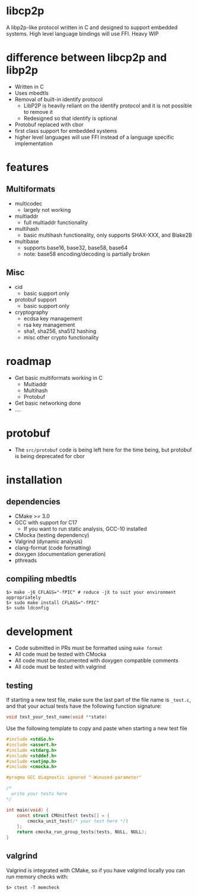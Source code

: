 # libcp2p

A libp2p-like protocol written in C and designed to support embedded systems. High level language bindings will use FFI. Heavy WIP

# difference between libcp2p and libp2p

* Written in C
* Uses mbedtls 
* Removal of built-in identify protocol
  * LibP2P is heavily reliant on the identify protocol and it is not possible to remove it
  * Redesigned so that identify is optional
* Protobuf replaced with cbor
* first class support for embedded systems
* higher level languages will use FFI instead of a language specific implementation

# features

## Multiformats

* multicodec
  * largely not working
* multiaddr
  * full multiaddr functionality
* multihash
  * basic multihash functionality, only supports SHAX-XXX, and Blake2B
* multibase
  * supports base16, base32, base58, base64
  * note: base58 encoding/decoding is partially broken

## Misc

* cid
  * basic support only
* protobuf support
  * basic support only
* cryptography
  * ecdsa key management
  * rsa key management
  * sha1, sha256, sha512 hashing
  * misc other crypto functionality

# roadmap

* Get basic multiformats working in C
  * Multiaddr
  * Multihash
  * Protobuf
* Get basic networking done
* ....

# protobuf

* The `src/protobuf` code is being left here for the time being, but protobuf is being deprecated for cbor

# installation

## dependencies

* CMake >= 3.0
* GCC with support for C17
  * If you want to run static analysis, GCC-10 installed
* CMocka (testing dependency)
* Valgrind (dynamic analysis)
* clang-format (code formatting)
* doxygen (documentation generation)
* pthreads


## compiling mbedtls

```shell
$> make -j6 CFLAGS="-fPIC" # reduce -jX to suit your environment appropriately
$> sudo make install CFLAGS="-fPIC"
$> sudo ldconfig
```

# development

* Code submitted in PRs must be formatted using `make format`
* All code must be tested with CMocka
* All code must be documented with doxygen compatible comments
* All code must be tested with valgrind

## testing

If starting a new test file, make sure the last part of the file name is `_test.c`, and that your actual tests have the following function signature:
```C
void test_your_test_name(void **state)
```
Use the following template to copy and paste when starting a new test file

```C
#include <stdio.h>
#include <assert.h>
#include <stdarg.h>
#include <stddef.h>
#include <setjmp.h>
#include <cmocka.h>

#pragma GCC diagnostic ignored "-Wunused-parameter"

/*
  write your tests here
*/

int main(void) {
    const struct CMUnitTest tests[] = {
        cmocka_unit_test(/* your test here */)
    };
    return cmocka_run_group_tests(tests, NULL, NULL);
}
```


## valgrind

Valgrind is integrated with CMake, so if you have valgrind locally you can run memory checks with:

```shell
$> ctest -T memcheck
```